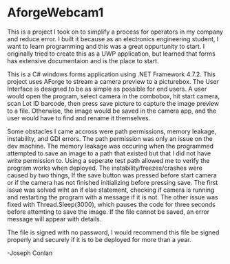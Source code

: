 # AforgeWebcam1
This is a project I took on to simplify a process for operators in my company and reduce error.
I built it because as an electronics engineering student, I want to learn programming and this was a great oppurtunity to start. 
I originally tried to create this as a UWP application, but learned that forms has extensive documentaion and is the place to start.  
  
This is a C# windows forms application using .NET Framework 4.7.2.
This project uses AForge to stream a camera preview to a picturebox.
The User Interface is designed to be as simple as possible for end users.
A user would open the program, select camera in the combobox, hit start camera, scan Lot ID barcode, then press save picture to capture the image preview to a file.
Otherwise, the image would be saved in the camera app, and the user would have to find and rename it themselves.  
  
Some obstacles I came accross were path permissions, memory leakage, instability, and GDI errors. The path permission was only an issue on the dev machine. The memory leakage was occuring when the programmed attempted to save an image to a path that existed but that I did not have write permission to. Using a seperate test path allowed me to verify the program works when deployed. The instability/freezes/crashes were caused by two things, If the save button was pressed before start camera or if the camera has not finished initializing before pressing save. The first issue was solved wiht an if else statement, checking if camera is running and restarting the program with a message if it is not. The other issue was fixed with Thread.Sleep(3000), which pauses the code for three seconds before attemting to save the image.
If the file cannot be saved, an error message will appear with details.  
  
The file is signed with no password, I would recommend this file be signed properly and securely if it is to be deployed for more than a year. 
  
-Joseph Conlan

